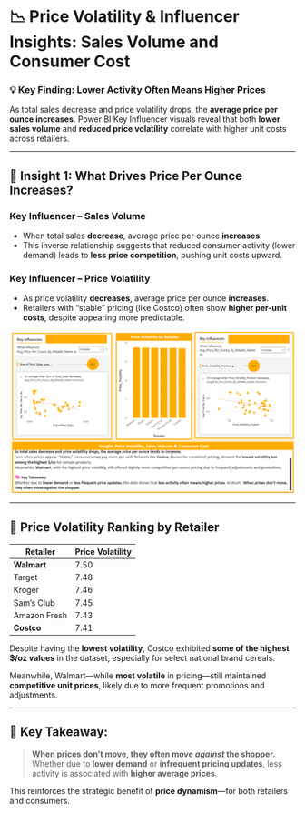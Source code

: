 # 📉 Price Volatility & Influencer Insights: Sales Volume and Consumer Cost

### 💡 Key Finding: Lower Activity Often Means Higher Prices

As total sales decrease and price volatility drops, the **average price per ounce increases**. Power BI Key Influencer visuals reveal that both **lower sales volume** and **reduced price volatility** correlate with higher unit costs across retailers.

---

## 🧠 Insight 1: What Drives Price Per Ounce Increases?

### Key Influencer – Sales Volume
- When total sales **decrease**, average price per ounce **increases**.
- This inverse relationship suggests that reduced consumer activity (lower demand) leads to **less price competition**, pushing unit costs upward.

### Key Influencer – Price Volatility
- As price volatility **decreases**, average price per ounce **increases**.
- Retailers with “stable” pricing (like Costco) often show **higher per-unit costs**, despite appearing more predictable.

![Price Volatility and Key Influencers](../../Images/Price_Volatility_and_Key_Influencers.png.png)

---

## 🔎 Price Volatility Ranking by Retailer

| Retailer       | Price Volatility |
|----------------|------------------|
| **Walmart**     | 7.50             |
| Target         | 7.48             |
| Kroger         | 7.46             |
| Sam’s Club     | 7.45             |
| Amazon Fresh   | 7.43             |
| **Costco**      | 7.41             |

Despite having the **lowest volatility**, Costco exhibited **some of the highest $/oz values** in the dataset, especially for select national brand cereals.

Meanwhile, Walmart—while **most volatile** in pricing—still maintained **competitive unit prices**, likely due to more frequent promotions and adjustments.

---

## 🧠 Key Takeaway:
> **When prices don’t move, they often move *against* the shopper.**  
Whether due to **lower demand** or **infrequent pricing updates**, less activity is associated with **higher average prices**.

This reinforces the strategic benefit of **price dynamism**—for both retailers and consumers.
